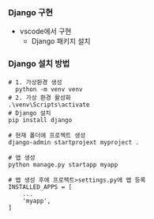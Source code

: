 ### Django 구현
- vscode에서 구현
   - Django 패키지 설치

### Django 설치 방법
```
# 1. 가상환경 생성
  python -m venv venv
# 2. 가상 환경 활성화
.\venv\Scripts\activate
# Django 설치
pip install django

# 현재 폴더에 프로젝트 생성
django-admin startprojext myproject . 

# 앱 생성
python manage.py startapp myapp

# 앱 생성 후에 프로젝트>settings.py에 앱 등록
INSTALLED_APPS = [
    ...
    'myapp',
]
```